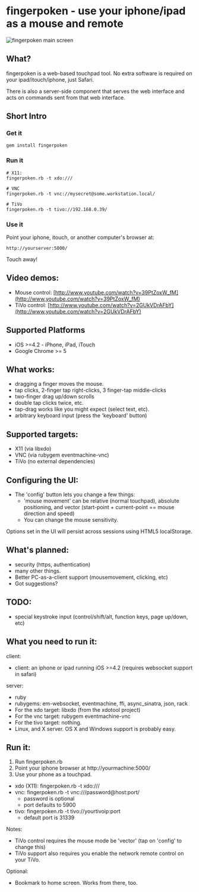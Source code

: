 # fingerpoken - use your iphone/ipad as a mouse and remote

![fingerpoken main screen](http://farm6.static.flickr.com/5209/5315764134_fd91969a2c_m.jpg "fingerpoken main touch screen")

## What?

fingerpoken is a web-based touchpad tool. No extra software is required on your ipad/itouch/iphone, just Safari.

There is also a server-side component that serves the web interface and acts on
commands sent from that web interface.

## Short Intro

### Get it

    gem install fingerpoken

### Run it

    # X11:
    fingerpoken.rb -t xdo:///

    # VNC
    fingerpoken.rb -t vnc://mysecret@some.workstation.local/

    # TiVo
    fingerpoken.rb -t tivo://192.168.0.39/

### Use it

Point your iphone, itouch, or another computer's browser at:

    http://yourserver:5000/

Touch away!

## Video demos: 

* Mouse control: [http://www.youtube.com/watch?v=39PtZoxW_fM](http://www.youtube.com/watch?v=39PtZoxW_fM)
* TiVo control: [http://www.youtube.com/watch?v=2GUkVDrAFbY](http://www.youtube.com/watch?v=2GUkVDrAFbY)

## Supported Platforms

* iOS >=4.2 - iPhone, iPad, iTouch
* Google Chrome >= 5

## What works:

* dragging a finger moves the mouse.
* tap clicks, 2-finger tap right-clicks, 3 finger-tap middle-clicks
* two-finger drag up/down scrolls
* double tap clicks twice, etc.
* tap-drag works like you might expect (select text, etc).
* arbitrary keyboard input (press the 'keyboard' button)

## Supported targets:

* X11 (via libxdo)
* VNC (via rubygem eventmachine-vnc)
* TiVo (no external dependencies)

## Configuring the UI:

* The 'config' button lets you change a few things:
  * 'mouse movement' can be relative (normal touchpad), absolute positioning,
    and vector (start-point + current-point == mouse direction and speed)
  * You can change the mouse sensitivity.

Options set in the UI will persist across sessions using HTML5 localStorage.

## What's planned:

* security (https, authentication)
* many other things.
* Better PC-as-a-client support (mousemovement, clicking, etc)
* Got suggestions? 

## TODO:

* special keystroke input (control/shift/alt, function keys, page up/down, etc)

## What you need to run it:

client:

  * client: an iphone or ipad running iOS >=4.2 (requires websocket support in safari)

server:

  * ruby
  * rubygems: em-websocket, eventmachine, ffi, async_sinatra, json, rack
  * For the xdo target: libxdo (from the xdotool project)
  * For the vnc target: rubygem eventmachine-vnc
  * For the tivo target: nothing.
  * Linux, and X server. OS X and Windows support is probably easy.

## Run it:

1) Run fingerpoken.rb
2) Point your iphone browser at http://yourmachine:5000/
3) Use your phone as a touchpad.

  * xdo (X11): fingerpoken.rb -t xdo:///
  * vnc: fingerpoken.rb -t vnc:///password@host:port/
    * password is optional
    * port defaults to 5900
  * tivo: fingerpoken.rb -t tivo://yourtivoip:port
    * default port is 31339

Notes:

  * TiVo control requires the mouse mode be 'vector' (tap on 'config' to change this)
  * TiVo support also requires you enable the network remote control on your TiVo.



Optional:
* Bookmark to home screen. Works from there, too.
